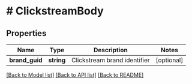 # # ClickstreamBody

## Properties

Name | Type | Description | Notes
------------ | ------------- | ------------- | -------------
**brand_guid** | **string** | Clickstream brand identifier | [optional]

[[Back to Model list]](../../README.md#models) [[Back to API list]](../../README.md#endpoints) [[Back to README]](../../README.md)
